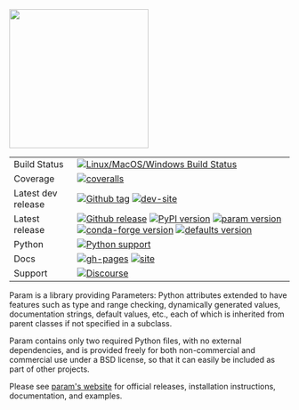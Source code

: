 <img src="https://raw.githubusercontent.com/holoviz/param/master/doc/_static/logo_horizontal.png" width=250>

|    |    |
| --- | --- |
| Build Status | [![Linux/MacOS/Windows Build Status](https://github.com/holoviz/param/workflows/pytest/badge.svg)](https://github.com/holoviz/param/actions/workflows/test.yml)
| Coverage | [![coveralls](https://coveralls.io/repos/github/holoviz/param/badge.svg?branch=master)](https://coveralls.io/github/holoviz/param?branch=master) |
| Latest dev release | [![Github tag](https://img.shields.io/github/v/tag/holoviz/param.svg?label=tag&colorB=11ccbb)](https://github.com/holoviz/param/tags) [![dev-site](https://img.shields.io/website-up-down-green-red/https/pyviz-dev.github.io/param.svg?label=dev%20website)](https://pyviz-dev.github.io/param/) |
| Latest release | [![Github release](https://img.shields.io/github/release/holoviz/param.svg?label=tag&colorB=11ccbb)](https://github.com/holoviz/param/releases) [![PyPI version](https://img.shields.io/pypi/v/param.svg?colorB=cc77dd)](https://pypi.python.org/pypi/param) [![param version](https://img.shields.io/conda/v/pyviz/param.svg?colorB=4488ff&style=flat)](https://anaconda.org/pyviz/param) [![conda-forge version](https://img.shields.io/conda/v/conda-forge/param.svg?label=conda%7Cconda-forge&colorB=4488ff)](https://anaconda.org/conda-forge/param) [![defaults version](https://img.shields.io/conda/v/anaconda/param.svg?label=conda%7Cdefaults&style=flat&colorB=4488ff)](https://anaconda.org/anaconda/param) |
| Python | [![Python support](https://img.shields.io/pypi/pyversions/param.svg)](https://pypi.org/project/param/)
| Docs | [![gh-pages](https://img.shields.io/github/last-commit/holoviz/param/gh-pages.svg)](https://github.com/holoviz/param/tree/gh-pages) [![site](https://img.shields.io/website-up-down-green-red/https/param.holoviz.org.svg)](https://param.holoviz.org) |
| Support | [![Discourse](https://img.shields.io/discourse/status?server=https%3A%2F%2Fdiscourse.holoviz.org)](https://discourse.holoviz.org/) |

Param is a library providing Parameters: Python attributes extended to have features such as type and range checking, dynamically generated values, documentation strings, default values, etc., each of which is inherited from parent classes if not specified in a subclass.

Param contains only two required Python files, with no external dependencies, and is provided freely for both non-commercial and commercial use under a BSD license, so that it can easily be included as part of other projects.

Please see [param's website](https://param.holoviz.org) for official releases, installation instructions, documentation, and examples.
